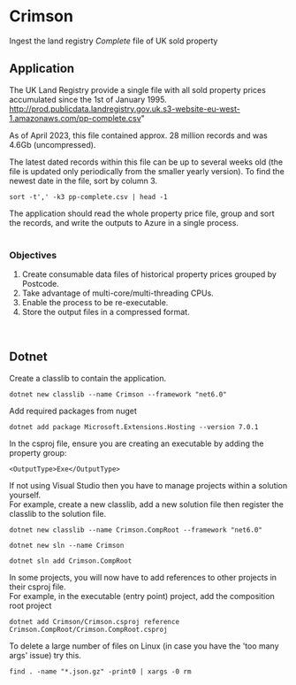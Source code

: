 # Crimson  

Ingest the land registry *Complete* file of UK sold property  

## Application
The UK Land Registry provide a single file with all sold property prices accumulated since the 1st of January 1995.  
http://prod.publicdata.landregistry.gov.uk.s3-website-eu-west-1.amazonaws.com/pp-complete.csv"

As of April 2023, this file contained approx. 28 million records and was 4.6Gb (uncompressed).  

The latest dated records within this file can be up to several weeks old (the file is updated only periodically from the smaller yearly version).  To find the newest date in the file, sort by column 3.
```
sort -t',' -k3 pp-complete.csv | head -1
```
The application should read the whole property price file, group and sort the records, and write the outputs to Azure in a single process.  
<br>

### Objectives
1. Create consumable data files of historical property prices grouped by Postcode.  
2. Take advantage of multi-core/multi-threading CPUs.  
3. Enable the process to be re-executable.   
4. Store the output files in a compressed format.  


<br>

## Dotnet
Create a classlib to contain the application.  
```
dotnet new classlib --name Crimson --framework "net6.0"
```

Add required packages from nuget
```
dotnet add package Microsoft.Extensions.Hosting --version 7.0.1
```

In the csproj file, ensure you are creating an executable by adding the property group:
```
<OutputType>Exe</OutputType>
```
  
If not using Visual Studio then you have to manage projects within a solution yourself.   
For example, create a new classlib, add a new solution file then register the classlib to the solution file.
```
dotnet new classlib --name Crimson.CompRoot --framework "net6.0"

dotnet new sln --name Crimson

dotnet sln add Crimson.CompRoot
```
In some projects, you will now have to add references to other projects in their csproj file.   
For example, in the executable (entry point) project, add the composition root project
```
dotnet add Crimson/Crimson.csproj reference Crimson.CompRoot/Crimson.CompRoot.csproj
```

To delete a large number of files on Linux (in case you have the 'too many args' issue) try this.
```
find . -name "*.json.gz" -print0 | xargs -0 rm
```







